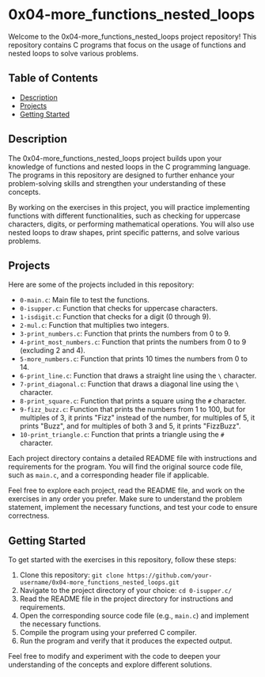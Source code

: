 # 0x04-more_functions_nested_loops

Welcome to the 0x04-more_functions_nested_loops project repository! This repository contains C programs that focus on the usage of functions and nested loops to solve various problems.

## Table of Contents

- [Description](#description)
- [Projects](#projects)
- [Getting Started](#getting-started)

## Description

The 0x04-more_functions_nested_loops project builds upon your knowledge of functions and nested loops in the C programming language. The programs in this repository are designed to further enhance your problem-solving skills and strengthen your understanding of these concepts.

By working on the exercises in this project, you will practice implementing functions with different functionalities, such as checking for uppercase characters, digits, or performing mathematical operations. You will also use nested loops to draw shapes, print specific patterns, and solve various problems.

## Projects

Here are some of the projects included in this repository:

- `0-main.c`: Main file to test the functions.
- `0-isupper.c`: Function that checks for uppercase characters.
- `1-isdigit.c`: Function that checks for a digit (0 through 9).
- `2-mul.c`: Function that multiplies two integers.
- `3-print_numbers.c`: Function that prints the numbers from 0 to 9.
- `4-print_most_numbers.c`: Function that prints the numbers from 0 to 9 (excluding 2 and 4).
- `5-more_numbers.c`: Function that prints 10 times the numbers from 0 to 14.
- `6-print_line.c`: Function that draws a straight line using the `\` character.
- `7-print_diagonal.c`: Function that draws a diagonal line using the `\` character.
- `8-print_square.c`: Function that prints a square using the `#` character.
- `9-fizz_buzz.c`: Function that prints the numbers from 1 to 100, but for multiples of 3, it prints "Fizz" instead of the number, for multiples of 5, it prints "Buzz", and for multiples of both 3 and 5, it prints "FizzBuzz".
- `10-print_triangle.c`: Function that prints a triangle using the `#` character.

Each project directory contains a detailed README file with instructions and requirements for the program. You will find the original source code file, such as `main.c`, and a corresponding header file if applicable.

Feel free to explore each project, read the README file, and work on the exercises in any order you prefer. Make sure to understand the problem statement, implement the necessary functions, and test your code to ensure correctness.

## Getting Started

To get started with the exercises in this repository, follow these steps:

1. Clone this repository: `git clone https://github.com/your-username/0x04-more_functions_nested_loops.git`
2. Navigate to the project directory of your choice: `cd 0-isupper.c/`
3. Read the README file in the project directory for instructions and requirements.
4. Open the corresponding source code file (e.g., `main.c`) and implement the necessary functions.
5. Compile the program using your preferred C compiler.
6. Run the program and verify that it produces the expected output.

Feel free to modify and experiment with the code to deepen your understanding of the concepts and explore different solutions.
